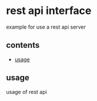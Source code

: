 <!-- omit in toc -->
# rest api interface

example for use a rest api server

<!-- omit in toc -->
## contents

- [usage](#usage)

## usage

usage of rest api
